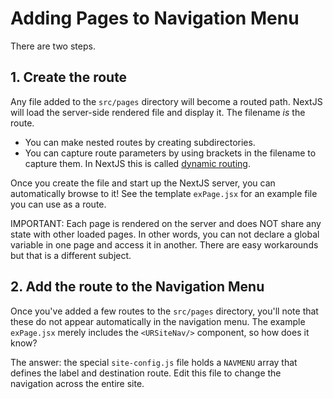 # Adding Pages to Navigation Menu

There are two steps.

## 1. Create the route

Any file added to the `src/pages` directory will become a routed path. NextJS will load the server-side rendered file and display it. The filename *is* the route. 

* You can make nested routes by creating subdirectories.
* You can capture route parameters by using brackets in the filename to capture them. In NextJS this is called [dynamic routing](https://nextjs.org/docs/routing/dynamic-routes).

Once you create the file and start up the NextJS server, you can automatically browse to it! See the template `exPage.jsx` for an example file you can use as a route.

IMPORTANT: Each page is rendered on the server and does NOT share any state with other loaded pages. In other words, you can not declare a global variable in one page and access it in another. There are easy workarounds but that is a different subject.

## 2. Add the route to the Navigation Menu

Once you've added a few routes to the `src/pages` directory, you'll note that these do not appear automatically in the navigation menu. The example `exPage.jsx` merely includes the `<URSiteNav/>` component, so how does it know?

The answer: the special `site-config.js` file holds a `NAVMENU` array that defines the label and destination route. Edit this file to change the navigation across the entire site.

